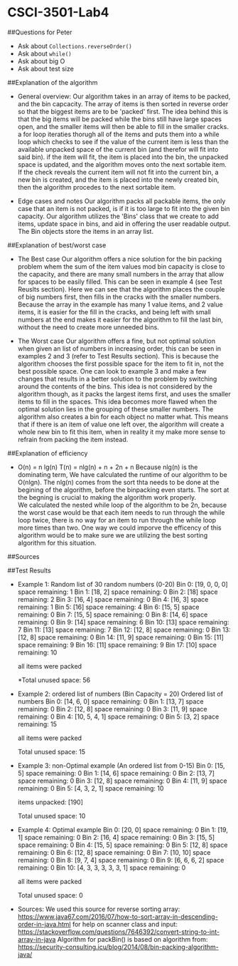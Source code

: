 # CSCI-3501-Lab4
##Questions for Peter
* Ask about ```Collections.reverseOrder()```
* Ask about ```while()```
* Ask about big O
* Ask about test size

##Explanation of the algorithm
* General overview: 
    Our algorithm takes in an array of items to be packed, and the bin capcacity.
    The array of items is then sorted in reverse order so that the biggest items are to be 'packed' first. The idea behind this is that the big items will be packed while
    the bins still have large spaces open, and the smaller items will then be able to fill in the smaller cracks.  
    a for loop iteraties thorugh all of the items and puts them into a while loop which
    checks to see if the value of the current item is less than the available unpacked space of the current bin (and therefor will fit into said bin).
    if the item will fit, the item is placed into the bin, the unpacked space is updated, and the algorithm moves onto the next sortable item. 
    If the check reveals the current item will not fit into the current bin, a new bin is created, and the item is placed into the newly created bin, 
    then the algorithm procedes to the next sortable item.  


* Edge cases and notes
    Our algorithm packs all packable items, the only case that an item is not packed, is if it is too large to fit into the given bin capacity.
    Our algorithm utilizes the 'Bins' class that we create to add items, update space in bins, and aid in offering the user readable output. 
    The Bin objects store the items in an array list. 
     
##Explanation of best/worst case
* The Best case
    Our algorithm offers a nice solution for the bin packing problem whem the sum of the item values mod bin capacity is close to the capacity, and there are 
    many small numbers in the array that allow for spaces to be easily filled.  This can be seen in example 4 (see Test Reuslts section).  Here we can see 
    that the algorithm places the couple of big numbers first, then fills in the cracks with the smaller numbers.  Because the array in the example has many 1 value 
    items, and 2 value items, it is easier for the fill in the cracks, and being left with small numbers at the end makes it easier for the algorithm 
    to fill the last bin, without the need to create more unneeded bins.  

* The Worst case 
    Our algorithm offers a fine, but not optimal solution when given an list of numbers in increasing order, this can be seen in examples 2 and 3 (refer to Test Results section).
    This is because the algorithm chooses the first possible space for the item to fit in, not the best possible space.  One can look to example 3 and make a few changes that results
    in a better solution to the problem by switching around the contents of the bins.  This idea is not considered by the algorithm though, as it packs the largest items first,
    and uses the smaller items to fill in the spaces.  This idea becomes more flawed when the optimal solution lies in the grouping of these smaller numbers.  The algorithm also 
    creates a bin for each object no matter what.  This means that if there is an item of value one left over, the algorithm will create a whole new bin to fit this item,
    when in reality it my make more sense to refrain from packing the item instead.  

##Explanation of efficiency 
* O(n) = n lg(n) 
    T(n) = nlg(n) + n + 2n + n 
    Because nlg(n) is the dominating term, We have calculated the runtime of our algorithm to be O(nlgn).  The nlg(n) comes from the sort thta needs to be 
    done at the begining of the algorithm, before the binpacking even starts.  The sort at the begning is crucial to making the algorithm work properly.  
    We calculated the nested while loop of the algorithm to be 2n, because the worst case would be that each item needs to run through the while loop twice, 
    there is no way for an item to run through the while loop more times than two. One way we could imporve the efficency of this algorithm would be to make sure 
    we are utilizing the best sorting algorithm for this situation.    

##Sources

##Test Results

* Example 1: Random list of 30 random numbers (0-20)
    Bin 0: [19, 0, 0, 0] space remaining: 1
    Bin 1: [18, 2] space remaining: 0
    Bin 2: [18] space remaining: 2
    Bin 3: [16, 4] space remaining: 0
    Bin 4: [16, 3] space remaining: 1
    Bin 5: [16] space remaining: 4
    Bin 6: [15, 5] space remaining: 0
    Bin 7: [15, 5] space remaining: 0
    Bin 8: [14, 6] space remaining: 0
    Bin 9: [14] space remaining: 6
    Bin 10: [13] space remaining: 7
    Bin 11: [13] space remaining: 7
    Bin 12: [12, 8] space remaining: 0
    Bin 13: [12, 8] space remaining: 0
    Bin 14: [11, 9] space remaining: 0
    Bin 15: [11] space remaining: 9
    Bin 16: [11] space remaining: 9
    Bin 17: [10] space remaining: 10

    all items were packed

    *Total unused space: 56
 * Example 2: ordered list of numbers (Bin Capacity = 20)
    Ordered list of numbers
    Bin 0: [14, 6, 0] space remaining: 0
    Bin 1: [13, 7] space remaining: 0
    Bin 2: [12, 8] space remaining: 0
    Bin 3: [11, 9] space remaining: 0
    Bin 4: [10, 5, 4, 1] space remaining: 0
    Bin 5: [3, 2] space remaining: 15

    all items were packed

    Total unused space: 15


* Example 3: non-Optimal example (An ordered list from 0-15)
    Bin 0: [15, 5] space remaining: 0
    Bin 1: [14, 6] space remaining: 0
    Bin 2: [13, 7] space remaining: 0
    Bin 3: [12, 8] space remaining: 0
    Bin 4: [11, 9] space remaining: 0
    Bin 5: [4, 3, 2, 1] space remaining: 10

    items unpacked: [190]

    Total unused space: 10


*  Example 4: Optimal example 
    Bin 0: [20, 0] space remaining: 0
    Bin 1: [19, 1] space remaining: 0
    Bin 2: [16, 4] space remaining: 0
    Bin 3: [15, 5] space remaining: 0
    Bin 4: [15, 5] space remaining: 0
    Bin 5: [12, 8] space remaining: 0
    Bin 6: [12, 8] space remaining: 0
    Bin 7: [10, 10] space remaining: 0
    Bin 8: [9, 7, 4] space remaining: 0
    Bin 9: [6, 6, 6, 2] space remaining: 0
    Bin 10: [4, 3, 3, 3, 3, 3, 1] space remaining: 0

    all items were packed

    Total unused space: 0

* Sources: 
    We used this source for reverse sorting array: https://www.java67.com/2016/07/how-to-sort-array-in-descending-order-in-java.html
    for help on scanner class and input: https://stackoverflow.com/questions/7646392/convert-string-to-int-array-in-java
    Algorithm for packBin() is based on algorithm from: https://security-consulting.icu/blog/2014/08/bin-packing-algorithm-java/

